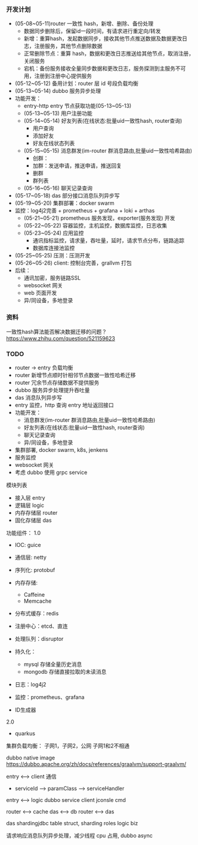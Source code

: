 

### 开发计划

- (05-08~05-11)router 一致性 hash，新增、删除、备份处理
  - 数据同步删除后，保留id一段时间，有请求进行重定向/转发
  - 新增：重算hash，发起数据同步，接收其他节点推送数据及数据更改日志，注册服务，其他节点删除数据
  - 正常删除节点：重算 hash，数据和更改日志推送给其他节点，取消注册，关闭服务
  - 宕机：备份服务接收全量同步数据和更改日志，服务探测到主服务不可用，注册到注册中心提供服务
- (05-12~05-12) 备用计划：router 层 id 号段负载均衡
- (05-13~05-14) dubbo 服务异步处理
- 功能开发：
  - entry-http entry 节点获取功能(05-13~05-13)
  - (05-13~05-13) 用户注册功能
  - (05-14~05-14) 好友列表(在线状态:批量uid一致性hash, router查询)
    - 用户查询
    - 添加好友
    - 好友在线状态列表
  - (05-15~05-15) 消息群发(im-router 群消息路由,批量uid一致性哈希路由)
    - 创群：
    - 加群：发送申请，推送申请，推送回复
    - 删群
    - 群列表
  - (05-16~05-16) 聊天记录查询
- (05-17~05-18) das 部分接口消息队列异步写
- (05-19~05-20) 集群部署：docker swarm
- 监控：log4j2完善 + prometheus + grafana + loki + arthas
  - (05-21~05-21) prometheus 服务发现，exporter(服务发现) 开发
  - (05-22~05-22) 容器监控，主机监控，数据库监控，日志收集
  - (05-23~05-24) 应用监控
    - 通讯指标监控，请求量，吞吐量，延时，请求节点分布，链路追踪
    - 数据库连接池监控
- (05-25~05-25) 压测：压测开发
- (05-26~05-26) client:  控制台完善，grallvm 打包
- 后续：
  - 通讯加密，服务链路SSL
  - websocket 网关
  - web 页面开发
  - 异/同设备，多地登录


### 资料
一致性hash算法能否解决数据迁移的问题？
https://www.zhihu.com/question/521159623


### TODO

- router -> entry 负载均衡
- router 新增节点顺时针相邻节点数据一致性哈希迁移
- router 冗余节点存储数据不提供服务
- dubbo 服务异步处理提升吞吐量
- das 消息队列异步写
- entry 监控，http 查询 entry 地址返回接口
- 功能开发：
    - 消息群发(im-router 群消息路由,批量uid一致性哈希路由)
    - 好友列表(在线状态:批量uid一致性hash, router查询)
    - 聊天记录查询
    - 异/同设备，多地登录
- 集群部署, docker swarm, k8s, jenkens
- 服务监控
- websocket 网关
- 考虑 dubbo 使用 grpc service


模块列表
- 接入层 entry
- 逻辑层 logic
- 内存存储层 router
- 固化存储层 das

功能组件：
1.0

- IOC: guice
- 通信层: netty
- 序列化: protobuf
- 内存存储: 
    - Caffeine
    - Memcache
- 分布式缓存：redis
- 注册中心：etcd、直连
- 处理队列：disruptor
- 持久化：
    - mysql 存储全量历史消息
    - mongodb 存储直接拉取的未读消息
- 日志：log4j2
- 监控：prometheus、grafana

- ID生成器

2.0

- quarkus

集群负载均衡：
子网1，子网2，公网
子网1和2不相通

dubbo native image
https://dubbo.apache.org/zh/docs/references/graalvm/support-graalvm/


entry <--> client 通信
- serviceId --> paramClass --> serviceHandler

entry <--> logic dubbo service
client jconsle cmd

router <--> cache
das <--> db
router <--> das


das shardingjdbc
table struct, sharding roles
logic biz

请求响应消息队列异步处理，减少线程 cpu 占用, dubbo async